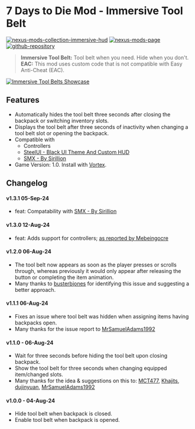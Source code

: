 # 7 Days to Die Mod - Immersive Tool Belt

[![nexus-mods-collection-immersive-hud](https://img.shields.io/badge/Nexus%20Mods%20Collection-Immersive%20HUD%20-orange?style=flat-square&logo=spinrilla)](https://next.nexusmods.com/7daystodie/collections/epfqzi) [![nexus-mods-page](https://img.shields.io/badge/Nexus%20Mod-Immersive%20Tool%20Belt%20-orange?style=flat-square&logo=spinrilla)](https://www.nexusmods.com/7daystodie/mods/5649) [![github-repository](https://img.shields.io/badge/GitHub-Repository-green?style=flat-square&logo=github)](https://github.com/rdok/7dtd_immersive_tool_belt)

> **Immersive Tool Belt:** Tool belt when you need. Hide when you don't.  
> **EAC:** This mod uses custom code that is not compatible with Easy Anti-Cheat (EAC).

[![Immersive Tool Belts Showcase](https://github.com/rdok/7dtd_immersive_tool_belt/blob/main/documentation/showcase.gif?raw=true)](https://www.nexusmods.com/7daystodie/mods/5649)

## Features
- Automatically hides the tool belt three seconds after closing the backpack or switching inventory slots.
- Displays the tool belt after three seconds of inactivity when changing a tool belt slot or opening the backpack.
- Compatible with 
    - Controllers 
    - [SteelUI - Black UI Theme And Custom HUD](https://www.nexusmods.com/7daystodie/mods/5131)
    - [SMX - By Sirillion](https://www.nexusmods.com/7daystodie/mods/22)
- Game Version: 1.0. Install with [Vortex](https://www.nexusmods.com/about/vortex/).

## Changelog  
#### v1.3.1 05-Sep-24
- feat: Compatability with [SMX - By Sirillion](https://www.nexusmods.com/7daystodie/mods/22)
#### v1.3.0 12-Aug-24
- feat: Adds support for controllers; [as reported by  Mebeingocre](https://www.nexusmods.com/7daystodie/mods/5649?tab=posts&jump_to_comment=142783683)
#### v1.2.0 06-Aug-24
- The tool belt now appears as soon as the player presses or scrolls through, whereas previously it would only appear after releasing the button or completing the item animation.
- Many thanks to [busterbjones](https://next.nexusmods.com/profile/busterbjones)  for identifying this issue and suggesting a better approach.
#### v1.1.1 06-Aug-24
- Fixes an issue where tool belt was hidden when assigning items having backpacks open.
- Many thanks for the issue report to [MrSamuelAdams1992](https://www.nexusmods.com/users/78780238)
#### v1.1.0 - 06-Aug-24
- Wait for three seconds before hiding the tool belt upon closing backpack.
- Show the tool belt for three seconds when changing equipped item/changed slots.
- Many thanks for the idea & suggestions on this to: [MCT477](https://www.nexusmods.com/7daystodie/users/52409026), [Khajits](https://www.nexusmods.com/7daystodie/users/37992605), [dujinyuan](https://www.nexusmods.com/7daystodie/users/98186053), [MrSamuelAdams1992](https://next.nexusmods.com/profile/MrSamuelAdams1992)
#### v1.0.0 - 04-Aug-24
- Hide tool belt when backpack is closed.
- Enable tool belt when backpack is opened.
